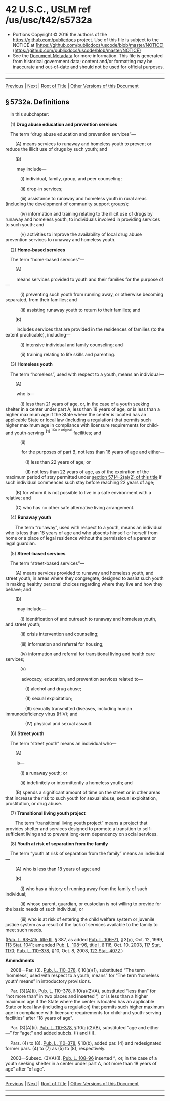 ---
---

# 42 U.S.C., USLM ref /us/usc/t42/s5732a

* Portions Copyright © 2016 the authors of the https://github.com/publicdocs project.
  Use of this file is subject to the NOTICE at [https://github.com/publicdocs/uscode/blob/master/NOTICE](https://github.com/publicdocs/uscode/blob/master/NOTICE)
* See the [Document Metadata](././../../../../../..//README.md) for more information.
  This file is generated from historical government data; content and/or formatting may be inaccurate and out-of-date and should not be used for official purposes.

----------
----------

[Previous](./../../../../../..//us/usc/t42/ch72/schIII/ptF/m__us_usc_t42_s5732–1.md) | [Next](./../../../../../..//us/usc/t42/ch72/schIII/ptF/m__us_usc_t42_s5733.md) | [Root of Title](./../../../../../../) | [Other Versions of this Document](https://publicdocs.github.io/go/links?ns=uslm&ref=%2Fus%2Fusc%2Ft42%2Fs5732a)

## § 5732a. Definitions

    In this subchapter:

    (1) __Drug abuse education and prevention services__ 

    The term “drug abuse education and prevention services”—

        (A) means services to runaway and homeless youth to prevent or reduce the illicit use of drugs by such youth; and

        (B)

         may include—

            (i) individual, family, group, and peer counseling;

            (ii) drop-in services;

            (iii) assistance to runaway and homeless youth in rural areas (including the development of community support groups);

            (iv) information and training relating to the illicit use of drugs by runaway and homeless youth, to individuals involved in providing services to such youth; and

            (v) activities to improve the availability of local drug abuse prevention services to runaway and homeless youth.

    (2) __Home-based services__ 

    The term “home-based services”—

        (A)

         means services provided to youth and their families for the purpose of—

            (i) preventing such youth from running away, or otherwise becoming separated, from their families; and

            (ii) assisting runaway youth to return to their families; and

        (B)

         includes services that are provided in the residences of families (to the extent practicable), including—

            (i) intensive individual and family counseling; and

            (ii) training relating to life skills and parenting.

    (3) __Homeless youth__ 

    The term “homeless”, used with respect to a youth, means an individual—

        (A)

         who is—

            (i) less than 21 years of age, or, in the case of a youth seeking shelter in a center under part A, less than 18 years of age, or is less than a higher maximum age if the State where the center is located has an applicable State or local law (including a regulation) that permits such higher maximum age in compliance with licensure requirements for child-and youth-serving  <sup>\[1\]</sup>  <sup><sup> 1 So in original. </sup></sup>  facilities; and

            (ii)

             for the purposes of part B, not less than 16 years of age and either—

                (I) less than 22 years of age; or

                (II) not less than 22 years of age, as of the expiration of the maximum period of stay permitted under [section 5714–2(a)(2) of this title][/us/usc/t42/s5714–2/a/2] if such individual commences such stay before reaching 22 years of age;

        (B) for whom it is not possible to live in a safe environment with a relative; and

        (C) who has no other safe alternative living arrangement.

    (4) __Runaway youth__ 

        The term “runaway”, used with respect to a youth, means an individual who is less than 18 years of age and who absents himself or herself from home or a place of legal residence without the permission of a parent or legal guardian.

    (5) __Street-based services__ 

    The term “street-based services”—

        (A) means services provided to runaway and homeless youth, and street youth, in areas where they congregate, designed to assist such youth in making healthy personal choices regarding where they live and how they behave; and

        (B)

         may include—

            (i) identification of and outreach to runaway and homeless youth, and street youth;

            (ii) crisis intervention and counseling;

            (iii) information and referral for housing;

            (iv) information and referral for transitional living and health care services;

            (v)

             advocacy, education, and prevention services related to—

                (I) alcohol and drug abuse;

                (II) sexual exploitation;

                (III) sexually transmitted diseases, including human immunodeficiency virus (HIV); and

                (IV) physical and sexual assault.

    (6) __Street youth__ 

    The term “street youth” means an individual who—

        (A)

         is—

            (i) a runaway youth; or

            (ii) indefinitely or intermittently a homeless youth; and

        (B) spends a significant amount of time on the street or in other areas that increase the risk to such youth for sexual abuse, sexual exploitation, prostitution, or drug abuse.

    (7) __Transitional living youth project__ 

        The term “transitional living youth project” means a project that provides shelter and services designed to promote a transition to self-sufficient living and to prevent long-term dependency on social services.

    (8) __Youth at risk of separation from the family__ 

    The term “youth at risk of separation from the family” means an individual—

        (A) who is less than 18 years of age; and

        (B)

            (i) who has a history of running away from the family of such individual;

            (ii) whose parent, guardian, or custodian is not willing to provide for the basic needs of such individual; or

            (iii) who is at risk of entering the child welfare system or juvenile justice system as a result of the lack of services available to the family to meet such needs.

([Pub. L. 93–415, title III][/us/pl/93/415/tIII], § 387, as added [Pub. L. 106–71][/us/pl/106/71], § 3(p), Oct. 12, 1999, [113 Stat. 1041][/us/stat/113/1041]; amended [Pub. L. 108–96, title I][/us/pl/108/96/tI], § 116, Oct. 10, 2003, [117 Stat. 1170][/us/stat/117/1170]; [Pub. L. 110–378][/us/pl/110/378], § 10, Oct. 8, 2008, [122 Stat. 4072][/us/stat/122/4072].)

 __Amendments__ 

    2008—Par. (3). [Pub. L. 110–378][/us/pl/110/378], § 10(a)(1), substituted “The term ‘homeless’, used with respect to a youth, means” for “The term ‘homeless youth’ means” in introductory provisions.

    Par. (3)(A)(i). [Pub. L. 110–378][/us/pl/110/378], § 10(a)(2)(A), substituted “less than” for “not more than” in two places and inserted “, or is less than a higher maximum age if the State where the center is located has an applicable State or local law (including a regulation) that permits such higher maximum age in compliance with licensure requirements for child-and youth-serving facilities” after “18 years of age”.

    Par. (3)(A)(ii). [Pub. L. 110–378][/us/pl/110/378], § 10(a)(2)(B), substituted “age and either—” for “age;” and added subcls. (I) and (II).

    Pars. (4) to (8). [Pub. L. 110–378][/us/pl/110/378], § 10(b), added par. (4) and redesignated former pars. (4) to (7) as (5) to (8), respectively.

    2003—Subsec. (3)(A)(i). [Pub. L. 108–96][/us/pl/108/96] inserted “, or, in the case of a youth seeking shelter in a center under part A, not more than 18 years of age” after “of age”.

----------

[Previous](./../../../../../..//us/usc/t42/ch72/schIII/ptF/m__us_usc_t42_s5732–1.md) | [Next](./../../../../../..//us/usc/t42/ch72/schIII/ptF/m__us_usc_t42_s5733.md) | [Root of Title](./../../../../../../) | [Other Versions of this Document](https://publicdocs.github.io/go/links?ns=uslm&ref=%2Fus%2Fusc%2Ft42%2Fs5732a)

----------
----------

[/us/usc/t42/s5714–2/a/2]: https://publicdocs.github.io/go/links?ns=uslm&ref=%2Fus%2Fusc%2Ft42%2Fs5714%E2%80%932%2Fa%2F2
[/us/pl/93/415/tIII]: https://publicdocs.github.io/go/links?ns=uslm&ref=%2Fus%2Fpl%2F93%2F415%2FtIII
[/us/pl/106/71]: https://publicdocs.github.io/go/links?ns=uslm&ref=%2Fus%2Fpl%2F106%2F71
[/us/stat/113/1041]: https://publicdocs.github.io/go/links?ns=uslm&ref=%2Fus%2Fstat%2F113%2F1041
[/us/pl/108/96/tI]: https://publicdocs.github.io/go/links?ns=uslm&ref=%2Fus%2Fpl%2F108%2F96%2FtI
[/us/stat/117/1170]: https://publicdocs.github.io/go/links?ns=uslm&ref=%2Fus%2Fstat%2F117%2F1170
[/us/pl/110/378]: https://publicdocs.github.io/go/links?ns=uslm&ref=%2Fus%2Fpl%2F110%2F378
[/us/stat/122/4072]: https://publicdocs.github.io/go/links?ns=uslm&ref=%2Fus%2Fstat%2F122%2F4072
[/us/pl/110/378]: https://publicdocs.github.io/go/links?ns=uslm&ref=%2Fus%2Fpl%2F110%2F378
[/us/pl/110/378]: https://publicdocs.github.io/go/links?ns=uslm&ref=%2Fus%2Fpl%2F110%2F378
[/us/pl/110/378]: https://publicdocs.github.io/go/links?ns=uslm&ref=%2Fus%2Fpl%2F110%2F378
[/us/pl/110/378]: https://publicdocs.github.io/go/links?ns=uslm&ref=%2Fus%2Fpl%2F110%2F378
[/us/pl/108/96]: https://publicdocs.github.io/go/links?ns=uslm&ref=%2Fus%2Fpl%2F108%2F96


